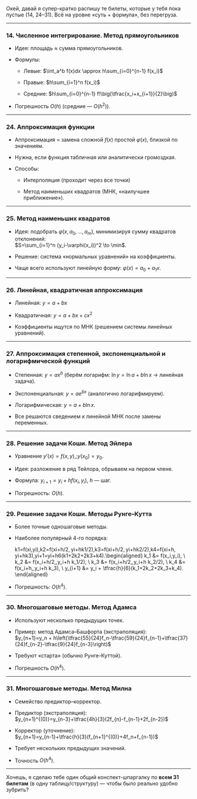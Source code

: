 Окей, давай я супер-кратко распишу те билеты, которые у тебя пока пустые (14, 24–31). Всё на уровне «суть + формула», без перегруза.

---

### 14. Численное интегрирование. Метод прямоугольников

- Идея: площадь ≈ сумма прямоугольников.
    
- Формулы:
    
    - Левые: $\int_a^b f(x)dx \approx h\sum_{i=0}^{n-1} f(x_i)$
        
    - Правые: $h\sum_{i=1}^n f(x_i)$
        
    - Средние: $h\sum_{i=0}^{n-1} f!\big(\tfrac{x_i+x_{i+1}}{2}\big)$
        
- Погрешность $O(h)$ (средние — $O(h^2)$).
    

---

### 24. Аппроксимация функции

- Аппроксимация = замена сложной $f(x)$ простой $\varphi(x)$, близкой по значениям.
    
- Нужна, если функция табличная или аналитически громоздкая.
    
- Способы:
    
    - Интерполяция (проходит через все точки)
        
    - Метод наименьших квадратов (МНК, «наилучшее приближение»).
        

---

### 25. Метод наименьших квадратов

- Идея: подобрать $\varphi(x,a_0,...,a_m)$, минимизируя сумму квадратов отклонений:  
    $S=\sum_{i=1}^n (y_i-\varphi(x_i))^2 \to \min$.
    
- Решение: система «нормальных уравнений» на коэффициенты.
    
- Чаще всего используют линейную форму: $\varphi(x)=a_0+a_1x$.
    

---

### 26. Линейная, квадратичная аппроксимация

- Линейная: $y=a+bx$
    
- Квадратичная: $y=a+bx+cx^2$
    
- Коэффициенты ищутся по МНК (решением системы линейных уравнений).
    

---

### 27. Аппроксимация степенной, экспоненциальной и логарифмической функций

- Степенная: $y=ax^b$ (берём логарифм: $\ln y=\ln a+b\ln x$ → линейная задача).
    
- Экспоненциальная: $y=ae^{bx}$ (аналогично логарифмируем).
    
- Логарифмическая: $y=a+b\ln x$.
    
- Все решаются сведением к линейной МНК после замены переменных.
    

---

### 28. Решение задачи Коши. Метод Эйлера

- Уравнение $y'(x)=f(x,y),; y(x_0)=y_0$.
    
- Идея: разложение в ряд Тейлора, обрываем на первом члене.
    
- Формула: $y_{i+1}=y_i+h f(x_i,y_i)$, $h$ — шаг.
    
- Погрешность: $O(h)$.
    

---

### 29. Решение задачи Коши. Методы Рунге–Кутта

- Более точные одношаговые методы.
    
- Наиболее популярный 4-го порядка:
    
    k1=f(xi,yi),k2=f(xi+h/2, yi+hk1/2),k3=f(xi+h/2, yi+hk2/2),k4=f(xi+h, yi+hk3),yi+1=yi+h6(k1+2k2+2k3+k4).\begin{aligned} k_1 &= f(x_i,y_i), \\ k_2 &= f(x_i+h/2,\,y_i+h k_1/2), \\ k_3 &= f(x_i+h/2,\,y_i+h k_2/2), \\ k_4 &= f(x_i+h,\,y_i+h k_3), \\ y_{i+1} &= y_i + \tfrac{h}{6}(k_1+2k_2+2k_3+k_4). \end{aligned}
- Погрешность: $O(h^4)$.
    

---

### 30. Многошаговые методы. Метод Адамса

- Используют несколько предыдущих точек.
    
- Пример: метод Адамса–Башфорта (экстраполяция):  
    $y_{n+1}=y_n + h\left(\tfrac{55}{24}f_n-\tfrac{59}{24}f_{n-1}+\tfrac{37}{24}f_{n-2}-\tfrac{9}{24}f_{n-3}\right)$
    
- Требуют «старта» (обычно Рунге–Куттой).
    
- Погрешность $O(h^4)$.
    

---

### 31. Многошаговые методы. Метод Милна

- Семейство предиктор–корректор.
    
- Предиктор (экстраполяция):  
    $y_{n+1}^{(0)}=y_{n-3}+\tfrac{4h}{3}(2f_{n}-f_{n-1}+2f_{n-2})$
    
- Корректор (уточнение):  
    $y_{n+1}=y_{n-1}+\tfrac{h}{3}(f_{n+1}^{(0)}+4f_n+f_{n-1})$
    
- Требует нескольких предыдущих значений.
    
- Точность $O(h^4)$.
    

---

Хочешь, я сделаю тебе один общий конспект-шпаргалку по **всем 31 билетам** (в одну таблицу/структуру) — чтобы было реально удобно зубрить?
